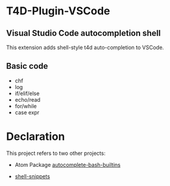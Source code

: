 # T4D-Plugin-VSCode

## Visual Studio Code autocompletion shell
 
This extension adds shell-style t4d auto-completion to VSCode.

## Basic code

- chf
- log
- if/elif/else
- echo/read
- for/while
- case expr

# Declaration

This project refers to two other projects:

- Atom Package [autocomplete-bash-builtins](https://github.com/JASONews/autocomplete-bash-builtins)

- [shell-snippets](https://github.com/cdsama/shell-snippets)
